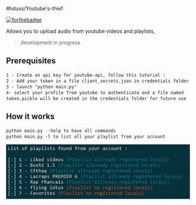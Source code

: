 #hduss/Youtube's-thief

 [![forthebadge](http://forthebadge.com/images/badges/powered-by-electricity.svg)](http://forthebadge.com)

Allows you to upload audio from youtube videos and playlists,

> development in progress

## Prerequisites
    1 - Create an api key for youtube-api, follow this tutorial : 
    2 - Add your token in a file client_secrets.json in credentials folder
    3 - launch "python main.py"
    4- select your profile from youtube to authenticate and a file named token.pickle will be created in the credentials folder for future use

## How it works
    python main.py --help to have all commands
    python main.py -l to list all your playlist from your account
    
![list of youtube account playlists](public/img/playlists_list.png?raw=true)

    


